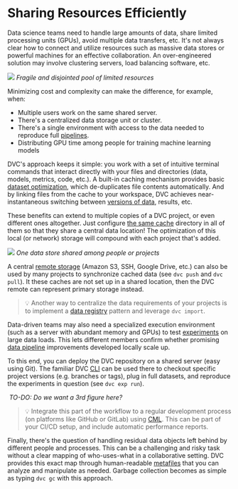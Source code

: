 # Sharing Resources Efficiently

Data science teams need to handle large amounts of data, share limited
processing units (GPUs), avoid multiple data transfers, etc. It's not always
clear how to connect and utilize resources such as massive data stores or
powerful machines for an effective collaboration. An over-engineered solution
may involve clustering servers, load balancing software, etc.

![](/img/resource-pool.png) _Fragile and disjointed pool of limited resources_

Minimizing cost and complexity can make the difference, for example, when:

- Multiple users work on the same shared server.
- There's a centralized data storage unit or cluster.
- There's a single environment with access to the data needed to reproduce full
  [pipelines](/doc/start/data-pipelines).
- Distributing GPU time among people for training machine learning models

DVC's approach keeps it simple: you work with a set of intuitive terminal
commands that interact directly with your files and directories (data, models,
metrics, code, etc.). A built-in <abbr>caching</abbr> mechanism provides basic
[dataset optimization](/doc/user-guide/large-dataset-optimization), which
de-duplicates file contents automatically. And by linking files from the cache
to your <abbr>workspace</abbr>, DVC achieves near-instantaneous switching
between [versions of data](/doc/use-cases/versioning-data-and-model-files),
results, etc.

These benefits can extend to multiple copies of a <abbr>DVC project</abbr>, or
even different ones altogether. Just configure
[the same cache](/doc/user-guide/how-to/share-a-dvc-cache) directory in all of
them so that they share a central data location! The optimization of this local
(or network) storage will compound with each project that's added.

![](/img/shared-server.png) _One data store shared among people or projects_

A central [remote storage](/doc/command-reference/remote) (Amazon S3, SSH,
Google Drive, etc.) can also be used by many projects to synchronize cached data
(see `dvc push` and `dvc pull`). It these caches are not set up in a shared
location, then the DVC remote can represent primary storage instead.

> 💡 Another way to centralize the data requirements of your projects is to
> implement a [data registry](/doc/use-cases/data-registries) pattern and
> leverage `dvc import`.

Data-driven teams may also need a specialized execution environment (such as a
server with abundant memory and GPUs) to test
[experiments](/doc/start/experiments) on large data loads. This lets different
members confirm whether promising [data pipeline](/doc/start/data-pipelines)
improvements developed locally scale up.

To this end, you can deploy the <abbr>DVC repository</abbr> on a shared server
(easy using Git). The familiar DVC [CLI](/doc/command-reference) can be used
there to checkout specific project versions (e.g. branches or tags), plug in
full datasets, and reproduce the experiments in question (see `dvc exp run`).

![]() _TO-DO: Do we want a 3rd figure here?_

> 💡 Integrate this part of the workflow to a regular development process (on
> platforms like GitHub or GitLab) using [CML](https://cml.dev/). This can be
> part of your CI/CD setup, and include automatic performance reports.

Finally, there's the question of handling residual data objects left behind by
different people and processes. This can be a challenging and risky task without
a clear mapping of who-uses-what in a collaborative setting. DVC provides this
exact map through human-readable [metafiles](/doc/user-guide/project-structure)
that you can analyze and manipulate as needed. Garbage collection becomes as
simple as typing `dvc gc` with this approach.

<!--

Your colleagues can [checkout](/doc/command-reference/checkout) the data (from
the shared <abbr>cache</abbr>), and have both `raw` and `clean` data files
appear in their workspace without moving anything manually. After this, they
could decide to continue building this [pipeline](/doc/command-reference/dag)
and process the clean data:

```dvc
$ git pull
$ dvc checkout
A       raw  # Data is linked from cache to workspace.
$ dvc run -n process_clean_data -d process.py -d clean -o processed
          ./process.py clean processed
$ git add dvc.yaml dvc.lock
$ git commit -m "process clean data"
$ git push
```

And now you can just as easily make their work appear in your workspace with:

```dvc
$ git pull
$ dvc checkout
A       processed
```

-->
